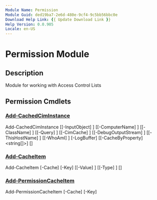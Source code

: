 ```yaml
---
Module Name: Permission
Module Guid: ded19ba7-2e6d-480e-9cf4-9c5bb56bbc0e
Download Help Link: {{ Update Download Link }}
Help Version: 0.0.905
Locale: en-US
---
```


# Permission Module
## Description
Module for working with Access Control Lists
## Permission Cmdlets
### [Add-CachedCimInstance](Add-CachedCimInstance.md)

Add-CachedCimInstance [[-InputObject] <Object>] [[-ComputerName] <string>] [[-ClassName] <string>] [[-Query] <string>] [[-CimCache] <hashtable>] [[-DebugOutputStream] <string>] [[-ThisHostName] <string>] [[-WhoAmI] <string>] [-LogBuffer] <ref> [[-CacheByProperty] <string[]>] [<CommonParameters>]

### [Add-CacheItem](Add-CacheItem.md)

Add-CacheItem [-Cache] <hashtable> [-Key] <Object> [[-Value] <Object>] [[-Type] <type>] [<CommonParameters>]

### [Add-PermissionCacheItem](Add-PermissionCacheItem.md)

Add-PermissionCacheItem [-Cache] <ref> [-Key] <Object> [[-Value] <Object>] [[-Type] <type>] [<CommonParameters>]

### [ConvertTo-ItemBlock](ConvertTo-ItemBlock.md)

ConvertTo-ItemBlock [[-ItemPermissions] <Object>]

### [ConvertTo-PermissionFqdn](ConvertTo-PermissionFqdn.md)

ConvertTo-PermissionFqdn [[-ComputerName] <string>] [[-ThisHostname] <string>] [[-WhoAmI] <string>] [[-Cache] <ref>]

### [Expand-Permission](Expand-Permission.md)

Expand-Permission [[-SplitBy] <Object>] [[-GroupBy] <Object>] [[-Children] <hashtable>] [[-ThisHostName] <string>] [[-WhoAmI] <string>] [[-DebugOutputStream] <string>] [[-ProgressParentId] <int>] [-Cache] <ref> [<CommonParameters>]

### [Expand-PermissionTarget](Expand-PermissionTarget.md)

Expand-PermissionTarget [[-RecurseDepth] <int>] [[-ThreadCount] <ushort>] [[-DebugOutputStream] <string>] [[-ThisHostname] <string>] [[-WhoAmI] <string>] [[-ProgressParentId] <int>] [[-Cache] <ref>]

### [Find-CachedCimInstance](Find-CachedCimInstance.md)

Find-CachedCimInstance [[-ComputerName] <string>] [[-Key] <string>] [[-CimCache] <hashtable>] [[-Log] <hashtable>] [[-CacheToSearch] <string[]>]

### [Find-ResolvedIDsWithAccess](Find-ResolvedIDsWithAccess.md)

Find-ResolvedIDsWithAccess [[-ItemPath] <Object>] [[-AceGUIDsByPath] <ref>] [[-ACEsByGUID] <ref>] [[-PrincipalsByResolvedID] <ref>]

### [Find-ServerFqdn](Find-ServerFqdn.md)

Find-ServerFqdn [[-Known] <string[]>] [[-TargetPath] <hashtable>] [[-ThisFqdn] <string>] [[-ProgressParentId] <int>]

### [Format-Permission](Format-Permission.md)

Format-Permission [[-Permission] <psobject>] [[-IgnoreDomain] <string[]>] [[-GroupBy] <string>] [[-FileFormat] <string[]>] [[-OutputFormat] <string>] [[-Culture] <cultureinfo>] [[-ProgressParentId] <int>] [[-Cache] <ref>]

### [Format-TimeSpan](Format-TimeSpan.md)

Format-TimeSpan [[-TimeSpan] <timespan>] [[-UnitsToResolve] <string[]>]

### [Get-AccessControlList](Get-AccessControlList.md)

Get-AccessControlList [[-TargetPath] <hashtable>] [[-ThreadCount] <ushort>] [[-DebugOutputStream] <string>] [[-ThisHostname] <string>] [[-WhoAmI] <string>] [[-ProgressParentId] <int>] [[-WarningCache] <hashtable>] [[-Cache] <ref>] [<CommonParameters>]

### [Get-CachedCimInstance](Get-CachedCimInstance.md)

Get-CachedCimInstance [[-ComputerName] <string>] [[-ClassName] <string>] [[-Namespace] <string>] [[-Query] <string>] [[-DebugOutputStream] <string>] [[-ThisHostName] <string>] [[-ThisFqdn] <string>] [[-WhoAmI] <string>] [-KeyProperty] <string> [[-CacheByProperty] <string[]>] [[-Cache] <ref>] [<CommonParameters>]

### [Get-CachedCimSession](Get-CachedCimSession.md)

Get-CachedCimSession [[-ComputerName] <string>] [[-DebugOutputStream] <string>] [[-ThisHostName] <string>] [[-ThisFqdn] <string>] [[-WhoAmI] <string>] [[-Cache] <ref>]

### [Get-PermissionPrincipal](Get-PermissionPrincipal.md)

Get-PermissionPrincipal [[-DebugOutputStream] <string>] [[-ThreadCount] <int>] [[-ThisFqdn] <string>] [[-ThisHostName] <string>] [[-WhoAmI] <string>] [[-ProgressParentId] <int>] [-Cache] <ref> [[-CurrentDomain] <string>] [-NoGroupMembers] [<CommonParameters>]

### [Get-PermissionTrustedDomain](Get-PermissionTrustedDomain.md)

Get-PermissionTrustedDomain [[-ThisHostname] <string>] [[-WhoAmI] <string>] [[-Cache] <ref>]

### [Get-PermissionWhoAmI](Get-PermissionWhoAmI.md)

Get-PermissionWhoAmI [[-ThisHostname] <string>] [[-Cache] <ref>]

### [Get-TimeZoneName](Get-TimeZoneName.md)

Get-TimeZoneName [[-Time] <datetime>] [[-TimeZone] <ciminstance>]

### [Initialize-Cache](Initialize-Cache.md)

Initialize-Cache [[-Fqdn] <string[]>] [[-DebugOutputStream] <string>] [[-ThreadCount] <int>] [[-ThisHostName] <string>] [[-ThisFqdn] <string>] [[-WhoAmI] <string>] [[-ProgressParentId] <int>] [[-WellKnownSIDBySID] <hashtable>] [[-Cache] <ref>]

### [Invoke-PermissionAnalyzer](Invoke-PermissionAnalyzer.md)

Invoke-PermissionAnalyzer [[-AllowDisabledInheritance] <hashtable>] [[-AccountConvention] <scriptblock>] [[-Cache] <ref>]

### [Invoke-PermissionCommand](Invoke-PermissionCommand.md)

Invoke-PermissionCommand [[-Command] <string>]

### [New-PermissionCache](New-PermissionCache.md)

New-PermissionCache 

### [Out-Permission](Out-Permission.md)

Out-Permission [[-OutputFormat] <string>] [[-GroupBy] <string>] [[-FormattedPermission] <hashtable>]

### [Out-PermissionFile](Out-PermissionFile.md)

Out-PermissionFile [[-ExcludeAccount] <string[]>] [[-ExcludeClass] <string[]>] [[-IgnoreDomain] <Object>] [[-TargetPath] <string[]>] [[-OutputDir] <Object>] [[-WhoAmI] <string>] [[-ThisFqdn] <Object>] [[-StopWatch] <Object>] [[-Title] <Object>] [[-Permission] <Object>] [[-FormattedPermission] <Object>] [[-LogParams] <Object>] [[-RecurseDepth] <Object>] [[-LogFileList] <Object>] [[-ReportInstanceId] <Object>] [[-Detail] <int[]>] [[-Culture] <cultureinfo>] [[-FileFormat] <string[]>] [[-OutputFormat] <string>] [[-GroupBy] <string>] [[-SplitBy] <string[]>] [[-BestPracticeEval] <psobject>] [[-TargetCount] <ulong>] [[-ParentCount] <ulong>] [[-ChildCount] <ulong>] [[-ItemCount] <ulong>] [[-FqdnCount] <ulong>] [[-AclCount] <ulong>] [[-AceCount] <ulong>] [[-IdCount] <ulong>] [[-PrincipalCount] <ulong>] [[-Cache] <ref>] [-NoMembers]

### [Remove-CachedCimSession](Remove-CachedCimSession.md)

Remove-CachedCimSession [[-CimCache] <hashtable>]

### [Resolve-AccessControlList](Resolve-AccessControlList.md)

Resolve-AccessControlList [[-DebugOutputStream] <string>] [[-ThreadCount] <int>] [[-ThisHostName] <string>] [[-ThisFqdn] <string>] [[-WhoAmI] <string>] [[-ProgressParentId] <int>] [[-InheritanceFlagResolved] <string[]>] [-Cache] <ref> [<CommonParameters>]

### [Resolve-PermissionTarget](Resolve-PermissionTarget.md)

Resolve-PermissionTarget [[-TargetPath] <DirectoryInfo[]>] [[-DebugOutputStream] <string>] [[-ThisHostname] <string>] [[-ThisFqdn] <string>] [[-WhoAmI] <string>] [[-Cache] <ref>] [[-ProgressParentId] <int>]

### [Select-PermissionPrincipal](Select-PermissionPrincipal.md)

Select-PermissionPrincipal [[-ExcludeAccount] <string[]>] [[-IncludeAccount] <string[]>] [[-IgnoreDomain] <string[]>] [[-ProgressParentId] <int>] [[-ThisHostName] <string>] [[-WhoAmI] <string>] [[-Cache] <ref>]


